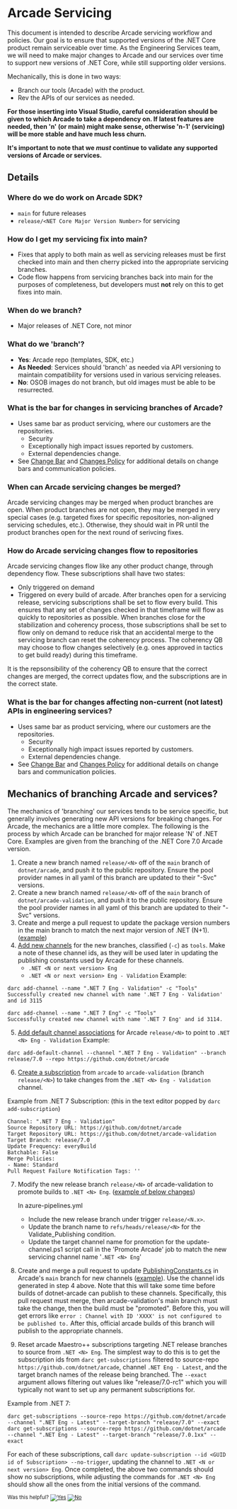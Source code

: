 # Arcade Servicing

This document is intended to describe Arcade servicing workflow and policies.
Our goal is to ensure that supported versions of the .NET Core product remain
serviceable over time. As the Engineering Services team, we will need to make
major changes to Arcade and our services over time to support new versions of
.NET Core, while still supporting older versions.

Mechanically, this is done in two ways:
- Branch our tools (Arcade) with the product.
- Rev the APIs of our services as needed.

**For those inserting into Visual Studio, careful consideration should be given to which Arcade to take a dependency on.  If latest features are needed, then 'n' (or main) might make sense, otherwise 'n-1' (servicing) will be more stable and have much less churn.**

**It's important to note that we *must* continue to validate any supported versions
of Arcade or services.**

## Details

### Where do we do work on Arcade SDK?
- `main` for future releases
- `release/<NET Core Major Version Number>` for servicing

### How do I get my servicing fix into main?
- Fixes that apply to both main as well as servicing releases must be first checked into
  main and then cherry picked into the appropriate servicing branches.
- Code flow happens from servicing branches back into main for the purposes of completeness,
  but developers must **not** rely on this to get fixes into main.

### When do we branch?
- Major releases of .NET Core, not minor

### What do we 'branch'?
- **Yes**: Arcade repo (templates, SDK, etc.)
- **As Needed**: Services should 'branch' as needed via API versioning to maintain
    compatibility for versions used in various servicing releases.
- **No**: OSOB images do not branch, but old images must be able to be resurrected.

### What is the bar for changes in servicing branches of Arcade?
- Uses same bar as product servicing, where our customers are the repositories.
    - Security
    - Exceptionally high impact issues reported by customers.
    - External dependencies change.
- See [Change Bar](./ChangeBar.md) and [Changes Policy](./ChangesPolicy.md) for
  additional details on change bars and communication policies.

### When can Arcade servicing changes be merged?
Arcade servicing changes may be merged when product branches are open. When product branches are not open, they may be merged in very special cases (e.g. targeted fixes for specific repositories, non-aligned servicing schedules, etc.). Otherwise, they should wait in PR until the product branches open for the next round of serivcing fixes.

### How do Arcade servicing changes flow to repositories

Arcade servicing changes flow like any other product change, through dependency flow. These subscriptions shall have two states:
- Only triggered on demand
- Triggered on every build of arcade.
After branches open for a servicing release, servicing subscriptions shall be set to flow every build. This ensures that any set of changes checked in that timeframe will flow as quickly to repositories as possible. When branches close for the stabilization and coherency process, those subscriptions shall be set to flow only on demand to reduce risk that an accidental merge to the servicing branch can reset the coherency process. The coherency QB may choose to flow changes selectively (e.g. ones approved in tactics to get build ready) during this timeframe.

It is the repsonsibility of the coherency QB to ensure that the correct changes are merged, the correct updates flow, and the subscriptions are in the correct state.

### What is the bar for changes affecting non-current (not latest) APIs in engineering services?
- Uses same bar as product servicing, where our customers are the repositories.
    - Security
    - Exceptionally high impact issues reported by customers.
    - External dependencies change.
- See [Change Bar](./ChangeBar.md) and [Changes Policy](./ChangesPolicy.md) for
  additional details on change bars and communication policies.

## Mechanics of branching Arcade and services?

The mechanics of 'branching' our services tends to be service specific, but
generally involves generating new API versions for breaking changes. For Arcade,
the mechanics are a little more complex. The following is the process by
which Arcade can be branched for major release 'N' of .NET Core.  Examples are given from the branching of the .NET Core 7.0 Arcade version.



1. Create a new branch named `release/<N>` off of the `main` branch of `dotnet/arcade`, and push it to the public repository. Ensure the pool provider names in all yaml of this branch are updated to their "-Svc" versions.
2. Create a new branch named `release/<N>` off of the `main` branch of `dotnet/arcade-validation`, and push it to the public repository. Ensure the pool provider names in all yaml of this branch are updated to their "-Svc" versions.
3. Create and merge a pull request to update the package version numbers in the main branch to match the next major version of .NET (N+1). ([example](https://github.com/dotnet/arcade/pull/7829/files))
4. [Add new channels](https://github.com/dotnet/arcade/blob/main/Documentation/Darc.md#add-channel)
   for the new branches, classified (`-c`) as `tools`.  Make a note of these channel ids, as they will be used later in updating the publishing constants used by Arcade for these channels.
    - `.NET <N or next version> Eng`
    - `.NET <N or next version> Eng - Validation`
Example:
```
darc add-channel --name ".NET 7 Eng - Validation" -c "Tools"
Successfully created new channel with name '.NET 7 Eng - Validation' and id 3115

darc add-channel --name ".NET 7 Eng" -c "Tools"
Successfully created new channel with name '.NET 7 Eng' and id 3114.
```
5. [Add default channel associations](https://github.com/dotnet/arcade/blob/main/Documentation/Darc.md#add-default-channel)
   for Arcade `release/<N>` to point to `.NET <N> Eng - Validation`
Example:
```
darc add-default-channel --channel ".NET 7 Eng - Validation" --branch release/7.0 --repo https://github.com/dotnet/arcade
```
6. [Create a subscription](https://github.com/dotnet/arcade/blob/main/Documentation/Darc.md#add-subscription) from `arcade`  to `arcade-validation` (branch `release/<N>`) to take changes from the `.NET <N> Eng - Validation` channel.

Example from .NET 7 Subscription: (this in the text editor popped by `darc add-subscription`)
``` 
Channel: ".NET 7 Eng - Validation"
Source Repository URL: https://github.com/dotnet/arcade
Target Repository URL: https://github.com/dotnet/arcade-validation
Target Branch: release/7.0
Update Frequency: everyBuild
Batchable: False
Merge Policies:
- Name: Standard
Pull Request Failure Notification Tags: ''
```
7. Modify the new release branch  `release/<N>` of arcade-validation to promote builds
   to `.NET <N> Eng`. ([example of below changes](https://github.com/dotnet/arcade-validation/pull/3960/files))

   In azure-pipelines.yml 
   - Include the new release branch under trigger `release/<N.x>`.
   - Update the branch name to `refs/heads/release/<N>` for the Validate_Publishing condition.
   - Update the target channel name for promotion for the update-channel.ps1 script call in the 'Promote Arcade' job to match the new servicing channel name '`.NET <N> Eng`'

9. Create and merge a pull request to update [PublishingConstants.cs](https://github.com/dotnet/arcade/blob/main/src/Microsoft.DotNet.Build.Tasks.Feed/src/model/PublishingConstants.cs)
   in Arcade's `main` branch for new channels ([example](https://github.com/dotnet/arcade/pull/10666/files)). Use the channel ids generated in step 4 above.  Note that this will take some time before builds of dotnet-arcade can publish to these channels. Specifically, this pull request must merge, then arcade-validation's main branch must take the change, then the build must be "promoted".  Before this, you will get errors like `error : Channel with ID 'XXXX' is not configured to be published to.` After this, official arcade builds of this branch will publish to the appropriate channels.
10. Reset arcade Maestro++ subscriptions targeting .NET release branches to source from `.NET <N> Eng`.  The simplest way to do this is to get the subscription ids from `darc get-subscriptions` filtered to source-repo `https://github.com/dotnet/arcade`, channel `.NET Eng - Latest`, and the target branch names of the release being branched.  The `--exact` argument allows filtering out values like "release/7.0-rc1" which you will typically not want to set up any permanent subscriptions for.

Example from .NET 7:
```
darc get-subscriptions --source-repo https://github.com/dotnet/arcade --channel ".NET Eng - Latest" --target-branch "release/7.0" --exact
darc get-subscriptions --source-repo https://github.com/dotnet/arcade --channel ".NET Eng - Latest" --target-branch "release/7.0.1xx" --exact
```
For each of these subscriptions, call `darc update-subscription --id <GUID id of Subscription> --no-trigger`, updating the channel to `.NET <N or next version> Eng`.  Once completed, the above two commands should show no subscriptions, while adjusting the commands for `.NET <N> Eng` should show all the ones from the initial versions of the command.



<!-- Begin Generated Content: Doc Feedback -->
<sub>Was this helpful? [![Yes](https://helix.dot.net/f/ip/5?p=Documentation%5CPolicy%5CArcadeServicing.md)](https://helix.dot.net/f/p/5?p=Documentation%5CPolicy%5CArcadeServicing.md) [![No](https://helix.dot.net/f/in)](https://helix.dot.net/f/n/5?p=Documentation%5CPolicy%5CArcadeServicing.md)</sub>
<!-- End Generated Content-->
